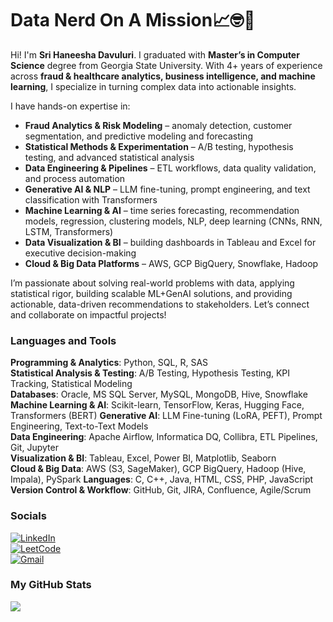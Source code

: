 
Data Nerd On A Mission📈🤓🚀
==============================================================================================================================================

Hi! I'm **Sri Haneesha Davuluri**. I graduated with **Master’s in Computer Science** degree from Georgia State University. With 4+ years of experience across **fraud & healthcare analytics, business intelligence, and machine learning**, I specialize in turning complex data into actionable insights.  

I have hands-on expertise in:  
- **Fraud Analytics & Risk Modeling** – anomaly detection, customer segmentation, and predictive modeling and forecasting
- **Statistical Methods & Experimentation** – A/B testing, hypothesis testing, and advanced statistical analysis  
- **Data Engineering & Pipelines** – ETL workflows, data quality validation, and process automation
- **Generative AI & NLP** – LLM fine-tuning, prompt engineering, and text classification with Transformers  
- **Machine Learning & AI** – time series forecasting, recommendation models, regression, clustering models, NLP, deep learning (CNNs, RNN, LSTM, Transformers)  
- **Data Visualization & BI** – building dashboards in Tableau and Excel for executive decision-making  
- **Cloud & Big Data Platforms** – AWS, GCP BigQuery, Snowflake, Hadoop  

I’m passionate about solving real-world problems with data, applying statistical rigor, building scalable ML+GenAI solutions, and providing actionable, data-driven recommendations to stakeholders. Let’s connect and collaborate on impactful projects! 

### Languages and Tools  
**Programming & Analytics**: Python, SQL, R, SAS  
**Statistical Analysis & Testing**: A/B Testing, Hypothesis Testing, KPI Tracking, Statistical Modeling  
**Databases**: Oracle, MS SQL Server, MySQL, MongoDB, Hive, Snowflake  
**Machine Learning & AI**: Scikit-learn, TensorFlow, Keras, Hugging Face, Transformers (BERT) 
**Generative AI**: LLM Fine-tuning (LoRA, PEFT), Prompt Engineering, Text-to-Text Models  
**Data Engineering**: Apache Airflow, Informatica DQ, Collibra, ETL Pipelines, Git, Jupyter  
**Visualization & BI**: Tableau, Excel, Power BI, Matplotlib, Seaborn  
**Cloud & Big Data**: AWS (S3, SageMaker), GCP BigQuery, Hadoop (Hive, Impala), PySpark 
**Languages**: C, C++, Java, HTML, CSS, PHP, JavaScript 
**Version Control & Workflow**: GitHub, Git, JIRA, Confluence, Agile/Scrum  

### Socials
[![LinkedIn](https://img.shields.io/badge/LinkedIn-0077B5?style=for-the-badge&logo=linkedin&logoColor=white)](https://www.linkedin.com/in/sri-haneesha-davuluri-082811275/)  
[![LeetCode](https://img.shields.io/badge/LeetCode-FFA116?style=for-the-badge&logo=leetcode&logoColor=white)](https://leetcode.com/u/d_haneesha/)  
[![Gmail](https://img.shields.io/badge/Gmail-D14836?style=for-the-badge&logo=gmail&logoColor=white)](mailto:srihdavuluri@gmail.com)

### <b>My GitHub Stats</b>

<a href="http://www.github.com/sri-haneesha"><img src="https://github-readme-streak-stats.herokuapp.com/?user=sri-haneesha&stroke=ffffff&background=27272a&ring=ffffff&fire=ffffff&currStreakNum=ffffff&currStreakLabel=ffffff&sideNums=ffffff&sideLabels=ffffff&dates=ffffff&hide_border=true" /></a>
